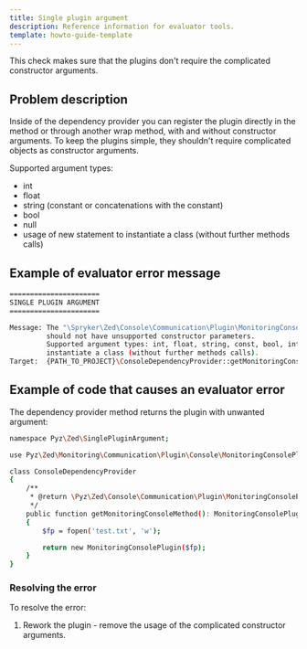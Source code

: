 ```yaml
---
title: Single plugin argument
description: Reference information for evaluator tools.
template: howto-guide-template
---
```


This check makes sure that the plugins don't require the complicated constructor arguments.

## Problem description

Inside of the dependency provider you can register the plugin directly in the method or through another wrap method, with and without constructor arguments. 
To keep the plugins simple, they shouldn't require complicated objects as constructor arguments.

Supported argument types:
 - int
 - float
 - string (constant or concatenations with the constant)
 - bool 
 - null
 - usage of new statement to instantiate a class (without further methods calls)

## Example of evaluator error message

```bash
======================
SINGLE PLUGIN ARGUMENT
======================

Message: The "\Spryker\Zed\Console\Communication\Plugin\MonitoringConsolePlugin" plugin
         should not have unsupported constructor parameters.
         Supported argument types: int, float, string, const, bool, int, usage of new statement to
         instantiate a class (without further methods calls).
Target:  {PATH_TO_PROJECT}\ConsoleDependencyProvider::getMonitoringConsoleMethod
```

## Example of code that causes an evaluator error

The dependency provider method returns the plugin with unwanted argument: 

```bash
namespace Pyz\Zed\SinglePluginArgument;

use Pyz\Zed\Monitoring\Communication\Plugin\Console\MonitoringConsolePlugin;

class ConsoleDependencyProvider
{
    /**
     * @return \Pyz\Zed\Console\Communication\Plugin\MonitoringConsolePlugin
     */
    public function getMonitoringConsoleMethod(): MonitoringConsolePlugin
    {
        $fp = fopen('test.txt', 'w');

        return new MonitoringConsolePlugin($fp);
    }
}
```

### Resolving the error

To resolve the error:
1. Rework the plugin - remove the usage of the complicated constructor arguments.

